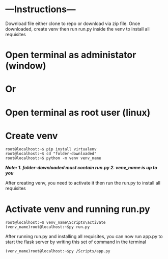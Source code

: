 # —Instructions—
Download file either clone to repo or download via zip file. 
Once downloaded, create venv then run run.py inside the venv to install all requisites

# Open terminal as administator (window)
# Or
# Open terminal as root user (linux)

# Create venv 
```console
root@localhost:~$ pip install virtualenv
root@localhost:~$ cd "folder-downloaded"
root@localhost:~$ python -m venv venv_name
```
***Note: 1. folder-downloaded must contain run.py 2. venv_name is up to you***

After creating venv, you need to activate it then run the run.py to install all requisites

# Activate venv and running run.py
```console
root@localhost:~$ venv_name\Scripts\activate
(venv_name)root@localhost:~$py run.py
```
After running run.py and installing all requisites, you can now run app.py to start the flask server by writing this set of command in the terminal
```console
(venv_name)root@localhost:~$py /Scripts/app.py
```

